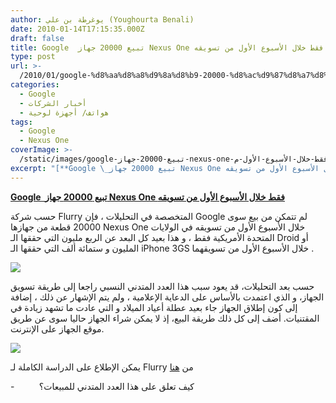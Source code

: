 ```yaml
---
author: يوغرطة بن علي (Youghourta Benali)
date: 2010-01-14T17:15:35.000Z
draft: false
title: Google  تبيع 20000 جهاز Nexus One فقط خلال الأسبوع الأول من تسويقه
type: post
url: >-
  /2010/01/google-%d8%aa%d8%a8%d9%8a%d8%b9-20000-%d8%ac%d9%87%d8%a7%d8%b2-nexus-one-%d9%81%d9%82%d8%b7-%d8%ae%d9%84%d8%a7%d9%84-%d8%a7%d9%84%d8%a3%d8%b3%d8%a8%d9%88%d8%b9-%d8%a7%d9%84%d8%a3%d9%88%d9%84-%d9%85/
categories:
  - Google
  - أخبار الشركات
  - هواتف/ أجهزة لوحية
tags:
  - Google
  - Nexus One
coverImage: >-
  /static/images/google-تبيع-20000-جهاز-nexus-one-فقط-خلال-الأسبوع-الأول-م/Nexus_One2_270x491-164x300.jpg
excerpt: "[**Google \_تبيع 20000 جهاز Nexus One فقط خلال الأسبوع الأول من تسويقه**](https://www.it-scoop.com/2010/01/google-%d8%aa%d8%a8%d9%8a%d8%b9-20000-%d8%ac%d9%87%d8%a7%d8%b2-nexus-one-%d9%81%d9%82%d8%b7-%d8%ae%d9%84%d8%a7%d9%84-%d8%a7%d9%84%d8%a3%d8%b3%d8%a8%d9%88%d8%b9-%d8%a7%d9%84%d8%a3%d9%88%d9%84-%d9%85/)\n\nحسب شركة Flurry المتخصصة في التحليلات ، فإن Google لم تتمكن من بيع سوى 20000 قطعة من جهازها Nexus One خلال الأسبوع الأول من تسويقه في الولايات المتحدة الأمريكية"
---
```

[**Google  تبيع 20000 جهاز Nexus One فقط خلال الأسبوع الأول من تسويقه**](https://www.it-scoop.com/2010/01/google-%d8%aa%d8%a8%d9%8a%d8%b9-20000-%d8%ac%d9%87%d8%a7%d8%b2-nexus-one-%d9%81%d9%82%d8%b7-%d8%ae%d9%84%d8%a7%d9%84-%d8%a7%d9%84%d8%a3%d8%b3%d8%a8%d9%88%d8%b9-%d8%a7%d9%84%d8%a3%d9%88%d9%84-%d9%85/)

حسب شركة Flurry المتخصصة في التحليلات ، فإن Google لم تتمكن من بيع سوى 20000 قطعة من جهازها Nexus One خلال الأسبوع الأول من تسويقه في الولايات المتحدة الأمريكية فقط ، و هذا بعيد كل البعد عن الربع مليون التي حققها الـ Droid أو المليون و ستمائة ألف التي حققها الـ iPhone 3GS خلال الأسبوع الأول من تسويقهما .

![](/static/images/google-تبيع-20000-جهاز-nexus-one-فقط-خلال-الأسبوع-الأول-م/Nexus_One2\_270x491-164x300.jpg)

حسب بعد التحليلات، قد يعود سبب هذا العدد المتدني النسبي راجعا إلى طريقة تسويق الجهاز، و الذي اعتمدت بالأساس على الدعاية الإعلامية ، ولم يتم الإشهار عن ذلك ، إضافة إلى كون إطلاق الجهاز جاء بعيد عطلة أعياد الميلاد و التي عادت ما تشهد زيادة في المقتنيات. أضف إلى كل ذلك طريقة البيع، إذ لا يمكن شراء الجهاز حاليا سوى عن طريق موقع الجهاز على الإنترنت.

![](/static/images/google-تبيع-20000-جهاز-nexus-one-فقط-خلال-الأسبوع-الأول-م/NexusOne_FirstWeekSalesComparison_Table-resized-600.png)

يمكن الإطلاع على الدراسة الكاملة لـ Flurry من [هنا](http://blog.flurry.com/bid/29658/Flurry-Special-Report-Google-Nexus-One-Launch-Week-Sales)

\-          كيف تعلق على هذا العدد المتدني للمبيعات؟
